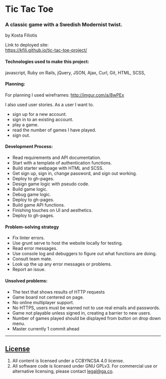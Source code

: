 # Tic Tac Toe
### A classic game with a Swedish Modernist twist.
by Kosta Filiotis

Link to deployed site:<br>
https://kfili.github.io/tic-tac-toe-project/

#### Technologies used to make this project:
javascript, Ruby on Rails, jQuery, JSON, Ajax, Curl, Git, HTML, SCSS,

#### Planning:
For planning I used wireframes:
http://imgur.com/a/8wPEx

I also used user stories.
As a user I want to.
 - sign up for a new account.
 - sign in to an existing account.
 - play a game.
 - read the number of games I have played.
 - sign out.

#### Development Process:
- Read requirements and API documentation.
- Start with a template of authentication functions.
- Build starter webpage with HTML and SCSS.
- Get sign up, sign in, change password, and sign out working.
- Deploy to gh-pages.
- Design game logic with pseudo code.
- Build game logic.
- Debug game logic.
- Deploy to gh-pages.
- Build game API functions.
- Finishing touches on UI and aesthetics.
- Deploy to gh-pages.

#### Problem-solving strategy
- Fix linter errors.
- Use grunt serve to host the website locally for testing.
- Read error messages.
- Use console log and debuggers to figure out what functions are doing.
- Consult team mate.
- Look up the up any error messages or problems.
- Report an issue.

#### Unsolved problems:
- The text that shows results of HTTP requests
- Game board not centered on page.
- No online multiplayer support.
- No HTTPS, users must be warned not to use real emails and passwords.
- Game not playable unless signed in, creating a barrier to new users.
- Number of games played should be displayed from button on drop down menu.
- Master currently 1 commit ahead
---

## [License](LICENSE)

1.  All content is licensed under a CC­BY­NC­SA 4.0 license.
1.  All software code is licensed under GNU GPLv3. For commercial use or
    alternative licensing, please contact legal@ga.co.
